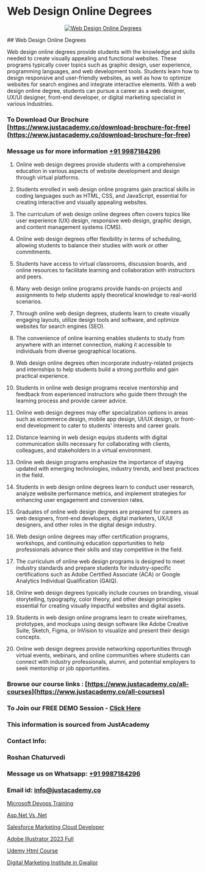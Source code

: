 # Web Design Online Degrees

<p align="center">
  <a href="https://justacademy.co/all-courses">
    <img src="https://i.ibb.co/P5KtSQ2/ui-ux.png" alt="Web Design Online Degrees">
  </a>
</p>
## Web Design Online Degrees

Web design online degrees provide students with the knowledge and skills needed to create visually appealing and functional websites. These programs typically cover topics such as graphic design, user experience, programming languages, and web development tools. Students learn how to design responsive and user-friendly websites, as well as how to optimize websites for search engines and integrate interactive elements. With a web design online degree, students can pursue a career as a web designer, UX/UI designer, front-end developer, or digital marketing specialist in various industries.
### To Download Our Brochure [https://www.justacademy.co/download-brochure-for-free](https://www.justacademy.co/download-brochure-for-free)
### Message us for more information [+91 9987184296](https://api.whatsapp.com/send?phone=919987184296)
1) Online web design degrees provide students with a comprehensive education in various aspects of website development and design through virtual platforms.

2) Students enrolled in web design online programs gain practical skills in coding languages such as HTML, CSS, and JavaScript, essential for creating interactive and visually appealing websites.

3) The curriculum of web design online degrees often covers topics like user experience (UX) design, responsive web design, graphic design, and content management systems (CMS).

4) Online web design degrees offer flexibility in terms of scheduling, allowing students to balance their studies with work or other commitments.

5) Students have access to virtual classrooms, discussion boards, and online resources to facilitate learning and collaboration with instructors and peers.

6) Many web design online programs provide hands-on projects and assignments to help students apply theoretical knowledge to real-world scenarios.

7) Through online web design degrees, students learn to create visually engaging layouts, utilize design tools and software, and optimize websites for search engines (SEO).

8) The convenience of online learning enables students to study from anywhere with an internet connection, making it accessible to individuals from diverse geographical locations.

9) Web design online degrees often incorporate industry-related projects and internships to help students build a strong portfolio and gain practical experience.

10) Students in online web design programs receive mentorship and feedback from experienced instructors who guide them through the learning process and provide career advice.

11) Online web design degrees may offer specialization options in areas such as ecommerce design, mobile app design, UI/UX design, or front-end development to cater to students' interests and career goals.

12) Distance learning in web design equips students with digital communication skills necessary for collaborating with clients, colleagues, and stakeholders in a virtual environment.

13) Online web design programs emphasize the importance of staying updated with emerging technologies, industry trends, and best practices in the field.

14) Students in web design online degrees learn to conduct user research, analyze website performance metrics, and implement strategies for enhancing user engagement and conversion rates.

15) Graduates of online web design degrees are prepared for careers as web designers, front-end developers, digital marketers, UX/UI designers, and other roles in the digital design industry.

16) Web design online degrees may offer certification programs, workshops, and continuing education opportunities to help professionals advance their skills and stay competitive in the field.

17) The curriculum of online web design programs is designed to meet industry standards and prepare students for industry-specific certifications such as Adobe Certified Associate (ACA) or Google Analytics Individual Qualification (GAIQ).

18) Online web design degrees typically include courses on branding, visual storytelling, typography, color theory, and other design principles essential for creating visually impactful websites and digital assets.

19) Students in web design online programs learn to create wireframes, prototypes, and mockups using design software like Adobe Creative Suite, Sketch, Figma, or InVision to visualize and present their design concepts.

20) Online web design degrees provide networking opportunities through virtual events, webinars, and online communities where students can connect with industry professionals, alumni, and potential employers to seek mentorship or job opportunities.

### Browse our course links : [https://www.justacademy.co/all-courses](https://www.justacademy.co/all-courses) 
### To Join our FREE DEMO Session - [Click Here](https://www.justacademy.co/register-for-course-demo)


### This information is sourced from JustAcademy
### Contact Info:
### Roshan Chaturvedi
### Message us on Whatsapp: [+91 9987184296](https://api.whatsapp.com/send?phone=919987184296)
### Email id: [info@justacademy.co](mailto:info@justacademy.co)
                
[Microsoft Devops Training](https://www.linkedin.com/pulse/microsoft-devops-training-justacademy-kua2e?trackingId=joBAC3FDaszQqT4r3K4LKQ%3D%3D&lipi=urn%3Ali%3Apage%3Ad_flagship3_company_admin%3BDtPVLJNkTC2k0tm5uH%2FP7w%3D%3D)

[Asp.Net Vs .Net](https://www.linkedin.com/pulse/aspnet-vs-net-justacademy-brisbane-1zeve?trackingId=UnZ6CQl6o8SYuFwxUazPJQ%3D%3D&lipi=urn%3Ali%3Apage%3Ad_flagship3_company_admin%3B5cPDORNwQlqWF%2BECY5%2Fsgw%3D%3D)

[Salesforce Marketing Cloud Developer](https://medium.com/@roneet705/salesforce-marketing-cloud-developer-5393a8018181)

[Adobe Illustrator 2023 Full](https://medium.com/@prempja40/adobe-illustrator-2023-full-f6c6f8cfcd19)

[Udemy Html Course](https://justacademyin.github.io/justacademy/udemy-html-course)

[Digital Marketing Institute in Gwalior](https://justacademyin.github.io/justacademy/digital-marketing-institute-in-gwalior)


